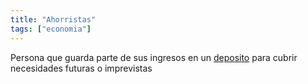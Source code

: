 ```yaml
---
title: "Ahorristas"
tags: ["economia"]
---
```

Persona que guarda parte de sus ingresos en un [deposito](#) para cubrir necesidades futuras o imprevistas
